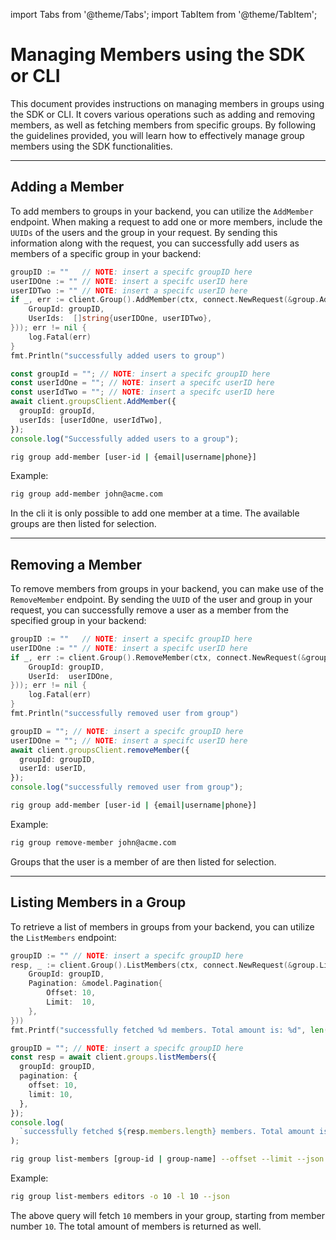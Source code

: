 ---
---

import Tabs from '@theme/Tabs';
import TabItem from '@theme/TabItem';

# Managing Members using the SDK or CLI

This document provides instructions on managing members in groups using the SDK or CLI. It covers various operations such as adding and removing members, as well as fetching members from specific groups. By following the guidelines provided, you will learn how to effectively manage group members using the SDK functionalities.

<hr class="solid" />

## Adding a Member

To add members to groups in your backend, you can utilize the `AddMember` endpoint. When making a request to add one or more members, include the `UUIDs` of the users and the group in your request. By sending this information along with the request, you can successfully add users as members of a specific group in your backend:

<Tabs>
<TabItem value="go" label="Golang SDK">

```go
groupID := ""   // NOTE: insert a specifc groupID here
userIDOne := "" // NOTE: insert a specifc userID here
userIDTwo := "" // NOTE: insert a specifc userID here
if _, err := client.Group().AddMember(ctx, connect.NewRequest(&group.AddMemberRequest{
    GroupId: groupID,
    UserIds:  []string{userIDOne, userIDTwo},
})); err != nil {
    log.Fatal(err)
}
fmt.Println("successfully added users to group")
```

</TabItem>
<TabItem value="typescript" label="Typescript SDK">

```typescript
const groupId = ""; // NOTE: insert a specifc groupID here
const userIdOne = ""; // NOTE: insert a specifc userID here
const userIdTwo = ""; // NOTE: insert a specifc userID here
await client.groupsClient.AddMember({
  groupId: groupId,
  userIds: [userIdOne, userIdTwo],
});
console.log("Successfully added users to a group");
```

</TabItem>
<TabItem value="cli" label="CLI">

```sh
rig group add-member [user-id | {email|username|phone}]
```

Example:

```sh
rig group add-member john@acme.com
```

In the cli it is only possible to add one member at a time. The available groups are then listed for selection.

</TabItem>
</Tabs>

<hr class="solid" />

## Removing a Member

To remove members from groups in your backend, you can make use of the `RemoveMember` endpoint. By sending the `UUID` of the user and group in your request, you can successfully remove a user as a member from the specified group in your backend:

<Tabs>
<TabItem value="go" label="Golang SDK">

```go
groupID := ""   // NOTE: insert a specifc groupID here
userIDOne := "" // NOTE: insert a specifc userID here
if _, err := client.Group().RemoveMember(ctx, connect.NewRequest(&group.RemoveMemberRequest{
    GroupId: groupID,
    UserId:  userIDOne,
})); err != nil {
    log.Fatal(err)
}
fmt.Println("successfully removed user from group")
```

</TabItem>
<TabItem value="typescript" label="Typescript SDK">

```typescript
groupID = ""; // NOTE: insert a specifc groupID here
userIDOne = ""; // NOTE: insert a specifc userID here
await client.groupsClient.removeMember({
  groupId: groupID,
  userId: userID,
});
console.log("successfully removed user from group");
```

</TabItem>
<TabItem value="cli" label="CLI">

```sh
rig group add-member [user-id | {email|username|phone}]
```

Example:

```sh
rig group remove-member john@acme.com
```

Groups that the user is a member of are then listed for selection.
</TabItem>
</Tabs>

<hr class="solid" />

## Listing Members in a Group

To retrieve a list of members in groups from your backend, you can utilize the `ListMembers` endpoint:

<Tabs>
<TabItem value="go" label="Golang SDK">

```go
groupID := "" // NOTE: insert a specifc groupID here
resp, _ := client.Group().ListMembers(ctx, connect.NewRequest(&group.ListMembersRequest{
    GroupId: groupID,
    Pagination: &model.Pagination{
        Offset: 10,
        Limit:  10,
    },
}))
fmt.Printf("successfully fetched %d members. Total amount is: %d", len(resp.Msg.GetMembers()), resp.Msg.GetTotal())
```

</TabItem>
<TabItem value="typescript" label="Typescript SDK">

```typescript
groupID = ""; // NOTE: insert a specifc groupID here
const resp = await client.groups.listMembers({
  groupId: groupID,
  pagination: {
    offset: 10,
    limit: 10,
  },
});
console.log(
  `successfully fetched ${resp.members.length} members. Total amount is: ${resp.total}`,
);
```

</TabItem>

<TabItem value="cli" label="CLI">

```sh
rig group list-members [group-id | group-name] --offset --limit --json
```

Example:

```sh
rig group list-members editors -o 10 -l 10 --json
```

</TabItem>
</Tabs>

The above query will fetch `10` members in your group, starting from member number `10`. The total amount of members is returned as well.
